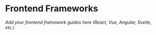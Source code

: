 # Frontend Frameworks

*Add your frontend framework guides here (React, Vue, Angular, Svelte, etc.)*
